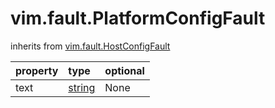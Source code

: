 vim.fault.PlatformConfigFault
=============================
inherits from [vim.fault.HostConfigFault](docs/vim.fault.HostConfigFault.md)

| property | type | optional |
|:---------|:-----|:---------|
| text | [string](string.md "string") | None |
